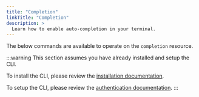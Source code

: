 ```yaml
---
title: "Completion"
linkTitle: "Completion"
description: >
  Learn how to enable auto-completion in your terminal.
---
```


The below commands are available to operate on the `completion` resource.

:::warning
This section assumes you have already installed and setup the CLI.

To install the CLI, please review the [installation documentation](/docs/reference/cli/install.md).

To setup the CLI, please review the [authentication documentation](/docs/reference/cli/authentication/).
:::
